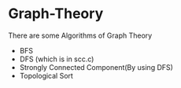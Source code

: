# Graph-Theory

There are some Algorithms of Graph Theory

* BFS 
* DFS (which is in scc.c)
* Strongly Connected Component(By using DFS)
* Topological Sort
